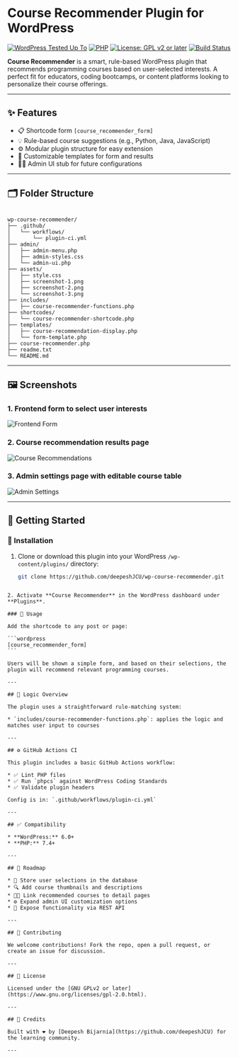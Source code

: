 # Course Recommender Plugin for WordPress

[![WordPress Tested Up To](https://img.shields.io/badge/WordPress-6.5+-blue.svg)](https://wordpress.org)
[![PHP](https://img.shields.io/badge/PHP-7.4+-777bb4.svg)](https://www.php.net/)
[![License: GPL v2 or later](https://img.shields.io/badge/License-GPLv2-blue.svg)](https://www.gnu.org/licenses/gpl-2.0.html)
[![Build Status](https://github.com/deepeshJCU/wp-course-recommender/actions/workflows/plugin-ci.yml/badge.svg)](https://github.com/deepeshJCU/wp-course-recommender/actions)

**Course Recommender** is a smart, rule-based WordPress plugin that recommends programming courses based on user-selected interests. A perfect fit for educators, coding bootcamps, or content platforms looking to personalize their course offerings.

---

## ✨ Features

- 📋 Shortcode form `[course_recommender_form]`
- 💡 Rule-based course suggestions (e.g., Python, Java, JavaScript)
- ⚙️ Modular plugin structure for easy extension
- 🎨 Customizable templates for form and results
- 🧑‍💻 Admin UI stub for future configurations

---

## 🗂 Folder Structure

```

wp-course-recommender/
├── .github/
│   └── workflows/
│       └── plugin-ci.yml
├── admin/
│   ├── admin-menu.php
│   ├── admin-styles.css
│   └── admin-ui.php
├── assets/
│   ├── style.css
│   ├── screenshot-1.png
│   ├── screenshot-2.png
│   └── screenshot-3.png
├── includes/
│   ├── course-recommender-functions.php
├── shortcodes/
│   └── course-recommender-shortcode.php
├── templates/
│   ├── course-recommendation-display.php
│   └── form-template.php
├── course-recommender.php
├── readme.txt
└── README.md

````

---

## 🖼️ Screenshots

### 1. Frontend form to select user interests
![Frontend Form](assets/recommended_courses.png)

### 2. Course recommendation results page
![Course Recommendations](assets/results.png)

### 3. Admin settings page with editable course table
![Admin Settings](assets/admin_uploads.png)

---

## 🚀 Getting Started

### 🔧 Installation

1. Clone or download this plugin into your WordPress `/wp-content/plugins/` directory:

   ```bash
   git clone https://github.com/deepeshJCU/wp-course-recommender.git
````

2. Activate **Course Recommender** in the WordPress dashboard under **Plugins**.

### 📌 Usage

Add the shortcode to any post or page:

```wordpress
[course_recommender_form]
```

Users will be shown a simple form, and based on their selections, the plugin will recommend relevant programming courses.

---

## 🧠 Logic Overview

The plugin uses a straightforward rule-matching system:

* `includes/course-recommender-functions.php`: applies the logic and matches user input to courses

---

## ⚙️ GitHub Actions CI

This plugin includes a basic GitHub Actions workflow:

* ✅ Lint PHP files
* ✅ Run `phpcs` against WordPress Coding Standards
* ✅ Validate plugin headers

Config is in: `.github/workflows/plugin-ci.yml`

---

## ✅ Compatibility

* **WordPress:** 6.0+
* **PHP:** 7.4+

---

## 🎯 Roadmap

* 📝 Store user selections in the database
* 🔍 Add course thumbnails and descriptions
* 🧑‍🎓 Link recommended courses to detail pages
* ⚙️ Expand admin UI customization options
* 🔌 Expose functionality via REST API

---

## 🤝 Contributing

We welcome contributions! Fork the repo, open a pull request, or create an issue for discussion.

---

## 📄 License

Licensed under the [GNU GPLv2 or later](https://www.gnu.org/licenses/gpl-2.0.html).

---

## 🙌 Credits

Built with ❤️ by [Deepesh Bijarnia](https://github.com/deepeshJCU) for the learning community.

---

